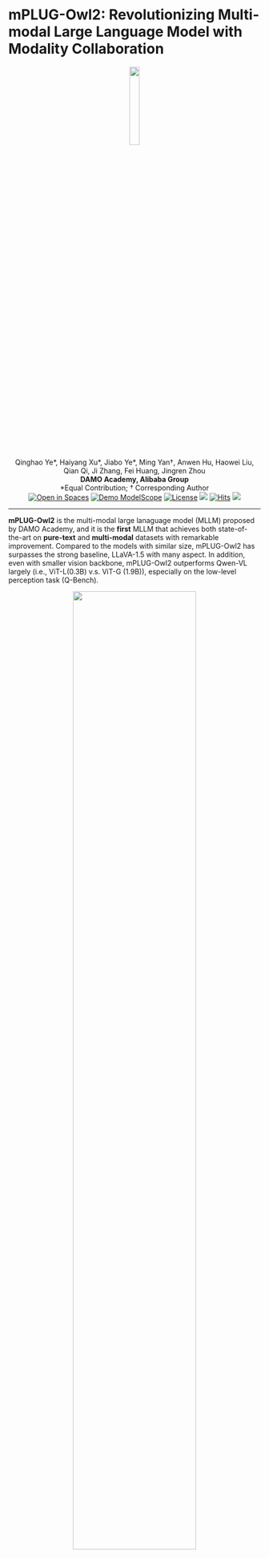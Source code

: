 <div style="display: flex; align-items: center;">
  <h1>mPLUG-Owl2: Revolutionizing Multi-modal Large Language Model with Modality Collaboration</h1>
</div>

<div align="center">
<img src="assets/mplug_owl2_logo.png" width="20%">
</div>

<div align="center">
Qinghao Ye*, Haiyang Xu*, Jiabo Ye*, Ming Yan†, Anwen Hu, Haowei Liu, Qian Qi, Ji Zhang, Fei Huang, Jingren Zhou
</div>
<div align="center">
<strong>DAMO Academy, Alibaba Group</strong>
</div>
<div align="center">
*Equal Contribution; † Corresponding Author
</div>


<div align="center">
    <a href="https://huggingface.co/spaces/MAGAer13/mPLUG-Owl2"><img src="https://huggingface.co/datasets/huggingface/badges/raw/main/open-in-hf-spaces-sm-dark.svg" alt="Open in Spaces"></a>
    <a href="https://modelscope.cn/studios/damo/mPLUG-Owl2/summary"><img src="assets/Demo-ModelScope-brightgreen.svg" alt="Demo ModelScope"></a>
    <a href="https://github.com/X-PLUG/mPLUG-Owl/blob/main/LICENSE"><img src="assets/LICENSE-Apache%20License-blue.svg" alt="License"></a>
    <a href="http://arxiv.org/abs/2311.04257"><img src="assets/Paper-Arxiv-orange.svg" ></a>
    <a href="https://hits.seeyoufarm.com"><img src="https://hits.seeyoufarm.com/api/count/incr/badge.svg?url=https%3A%2F%2Fgithub.com%2FX-PLUG%2FmPLUG-Owl&count_bg=%23E97EBA&title_bg=%23555555&icon=&icon_color=%23E7E7E7&title=visitors&edge_flat=false" alt="Hits"></a>
    <a href="https://twitter.com/qinghao_ye24089"><img src='assets/-twitter-blue.svg'></a>
</div>

---
**mPLUG-Owl2** is the multi-modal large lanaguage model (MLLM) proposed by DAMO Academy, and it is the **first** MLLM that achieves both state-of-the-art on **pure-text** and **multi-modal** datasets with remarkable improvement. Compared to the models with similar size, mPLUG-Owl2 has surpasses the strong baseline, LLaVA-1.5 with many aspect. In addition, even with smaller vision backbone, mPLUG-Owl2 outperforms Qwen-VL largely (i.e., ViT-L(0.3B) v.s. ViT-G (1.9B)), especially on the low-level perception task (Q-Bench).
<div align="center">
<img src="./assets/mplug_owl2_radar.png"  width="70%">
</div>

## News and Updates
* ```2023.11.08``` 🔥🔥🔥 We relaese **mPLUG-Owl2** on both modelscope and Huggingface. The paper will be released soon for more details about the model, including training details and model performance.


## Performance
### General Vision-Language Benchmark Performance
<table>
<thead>
  <tr>
    <th rowspan="3"></th>
    <th rowspan="3">Method</th>
    <th rowspan="3">#Params</th>
    <th colspan="2">Image Caption</th>
    <th colspan="3">General VQA</th>
    <th colspan="3">General VQA (Zero-shot)</th>
  </tr>
  <tr>
    <th rowspan="2">COCO</th>
    <th rowspan="2">Flickr30K (Zero-shot)</th>
    <th rowspan="2">VQAv2</th>
    <th rowspan="2">OKVQA</th>
    <th rowspan="2">GQA</th>
    <th rowspan="2">VizWizQA</th>
    <th rowspan="2">TextVQA</th>
    <th rowspan="2">SciQA (IMG)</th>
  </tr>
  <tr>
  </tr>
</thead>
<tbody>
  <tr>
    <td rowspan="8">Generalists</td>
    <td>BLIP-2</td>
    <td>8.2B</td>
    <td>-</td>
    <td>74.9</td>
    <td>65.0</td>
    <td>45.9</td>
    <td>41.0</td>
    <td>19.6</td>
    <td>42.5</td>
    <td>61.0</td>
  </tr>
  <tr>
    <td>InstructBLIP</td>
    <td>8.2B</td>
    <td>102.2</td>
    <td>82.4</td>
    <td>-</td>
    <td>-</td>
    <td>49.2</td>
    <td>34.5</td>
    <td>50.1*</td>
    <td>60.5</td>
  </tr>
  <tr>
    <td>Unified-IO-XL</td>
    <td>2.9B</td>
    <td>122.3</td>
    <td>-</td>
    <td>77.9</td>
    <td>54.0</td>
    <td>-</td>
    <td>57.4**</td>
    <td>-</td>
    <td>-</td>
  </tr>
  <tr>
    <td>PaLM-E-12B</td>
    <td>12B</td>
    <td>135.0</td>
    <td>-</td>
    <td>76.2</td>
    <td>55.5</td>
    <td>-</td>
    <td>-</td>
    <td>-</td>
    <td>-</td>
  </tr>
  <tr>
    <td>Shikra</td>
    <td>7.2B</td>
    <td>117.5</td>
    <td>73.9</td>
    <td>77.4</td>
    <td>47.2</td>
    <td>-</td>
    <td>-</td>
    <td>-</td>
    <td>-</td>
  </tr>
  <tr>
    <td>LLaVA-1.5</td>
    <td>7.2B</td>
    <td>-</td>
    <td>-</td>
    <td>78.5</td>
    <td>-</td>
    <td><b>62.0</b></td>
    <td>50.0</td>
    <td>46.1/58.2*</td>
    <td>66.8</td>
  </tr>
  <tr>
    <td>Qwen-VL-Chat</td>
    <td>9.6B</td>
    <td>131.9</td>
    <td>81.0</td>
    <td>78.2</td>
    <td>56.6</td>
    <td>57.5</td>
    <td>38.9</td>
    <td>61.5**</td>
    <td>68.2</td>
  </tr>
  <tr>
    <td><b>mPLUG-Owl2</b></td>
    <td><b>8.2B</b></td>
    <td><b>137.3</b></td>
    <td><b>85.1</b></td>
    <td><b>79.4</b></td>
    <td><b>57.7</b></td>
    <td>56.1</td>
    <td><b>54.5</b></td>
    <td><b>54.3/58.2*</b></td>
    <td><b>68.7</b></td>
  </tr>
</tbody>
</table>

- `*` stands for using OCR pipeline input
- `**` denotes the model has trained on the dataset instead of zero-shot setting.
- For zero-shot image captioning, **mPLUG-Owl2** achieves the **SOTA** on Flickr30K.
- For general VQA, **mPLUG-Owl2** achieves the **SOTA** under the same generalist LVLM scale settings. Especially, **without OCR pipeline input and fine-tuning** on TextVQA, mPLUG-Owl2 has achieves remarkable performance and surpasses LLaVA-1.5 by **8.2** point.



### MLLM Benchmark (Zero-shot)
<table>
<thead>
  <tr>
    <th>Method</th>
    <th>Vision Encoder</th>
    <th>Language Model</th>
    <th>MME</th>
    <th>MMBench</th>
    <th>MM-Vet</th>
    <th>SEED-Bench</th>
    <th>Q-Bench</th>
  </tr>
</thead>
<tbody>
  <tr>
    <td>BLIP-2</td>
    <td>ViT-g (1.3B)</td>
    <td>Vicuna (7B)</td>
    <td>1293.84</td>
    <td>-</td>
    <td>22.4</td>
    <td>46.4</td>
    <td>-</td>
  </tr>
  <tr>
    <td>MiniGPT-4</td>
    <td>ViT-g (1.3B)</td>
    <td>Vicuna (7B)</td>
    <td>581.67</td>
    <td>23.0</td>
    <td>22.1</td>
    <td>42.8</td>
    <td>-</td>
  </tr>
  <tr>
    <td>LLaVA</td>
    <td>ViT-L (0.3B)</td>
    <td>Vicuna (7B)</td>
    <td>502.82</td>
    <td>36.2</td>
    <td>28.1</td>
    <td>33.5</td>
    <td>54.7</td>
  </tr>
  <tr>
    <td>mPLUG-Owl</td>
    <td>ViT-L (0.3B)</td>
    <td>LLaMA (7B)</td>
    <td>967.34</td>
    <td>46.6</td>
    <td>-</td>
    <td>34.0</td>
    <td>58.9</td>
  </tr>
  <tr>
    <td>InstructBLIP</td>
    <td>ViT-g (1.3B)</td>
    <td>Vicuna (7B)</td>
    <td>1212.82</td>
    <td>36.0</td>
    <td>26.2</td>
    <td>53.4</td>
    <td>55.8</td>
  </tr>
  <tr>
    <td>LLaMA-Adapter-v2</td>
    <td>ViT-L (0.3B)</td>
    <td>LLaMA (7B)</td>
    <td>1328.40</td>
    <td>39.5</td>
    <td>31.4</td>
    <td>32.7</td>
    <td>58.1</td>
  </tr>
  <tr>
    <td>Otter</td>
    <td>ViT-L (0.3B)</td>
    <td>LLaMA (7B)</td>
    <td>1292.26</td>
    <td>48.3</td>
    <td>24.6</td>
    <td>32.9</td>
    <td>47.2</td>
  </tr>
  <tr>
    <td>Qwen-VL-Chat</td>
    <td>ViT-G (1.9B)</td>
    <td>Qwen (7B)</td>
    <td>1487.58</td>
    <td>60.6</td>
    <td>-</td>
    <td>58.2</td>
    <td>61.6</td>
  </tr>
  <tr>
    <td>LLaVA-1.5</td>
    <td>ViT-L (0.3B)</td>
    <td>Vicuna (7B)</td>
    <td><b>1510.70</b></td>
    <td>64.3</td>
    <td>30.5</td>
    <td><b>58.6</b></td>
    <td>60.7</td>
  </tr>
  <tr>
    <td><b>mPLUG-Owl2</b></td>
    <td><b>ViT-L (0.3B)</b></td>
    <td><b>LLaMA (7B)</b></td>
    <td>1450.19</td>
    <td><b>64.5</b></td>
    <td><b>36.2</b></td>
    <td>57.8</td>
    <td><b>62.9</b></td>
  </tr>
</tbody>
</table>

### Text Benchmarks
<table>
<thead>
  <tr>
    <th>Method</th>
    <th>MMLU</th>
    <th>BBH</th>
    <th>AGIEval</th>
    <th>ARC-c</th>
    <th>ARC-e</th>
  </tr>
</thead>
<tbody>
  <tr>
    <td>LLaMA-2</td>
    <td>46.8</td>
    <td>38.2</td>
    <td>21.8</td>
    <td>40.3</td>
    <td>56.1</td>
  </tr>
  <tr>
    <td>WizardLM</td>
    <td>38.1</td>
    <td>34.7</td>
    <td>23.2</td>
    <td>47.5</td>
    <td>59.6</td>
  </tr>
  <tr>
    <td>LLaMA-2-Chat</td>
    <td>46.2</td>
    <td>35.6</td>
    <td>28.5</td>
    <td>54.9</td>
    <td>71.6</td>
  </tr>
  <tr>
    <td>Vicuna-v1.5</td>
    <td>51.1</td>
    <td>41.2</td>
    <td>21.2</td>
    <td>56.6</td>
    <td>72.8</td>
  </tr>
  <tr>
    <td><b>mPLUG-Owl2</b></td>
    <td><b>53.4</b></td>
    <td><b>45.0</b></td>
    <td><b>32.7</b></td>
    <td><b>65.8</b></td>
    <td><b>79.9</b></td>
  </tr>
</tbody>
</table>

## Checkpoints
### Huggingface Model Hub
|Model|Phase|Download link|
|-|-|-|
|mPLUG-Owl2 | Pre-training|-|
|mPLUG-Owl2 |Instruction tuning|[Download link](https://huggingface.co/MAGAer13/mplug-owl2-llama2-7b)|

### Modelscope Model Hub
|Model|Phase|Download link|
|-|-|-|
|mPLUG-Owl2 | Pre-training|-|
|mPLUG-Owl2 | Instruction tuning|[Download link](https://www.modelscope.cn/models/damo/mPLUG-Owl2)|

*Note:* There might be some variation of the performance due to the conversion of the checkpoint. We do our model's training on [Megatron framework](https://github.com/NVIDIA/Megatron-LM/) with Model Parallism (MP=2) by parallalizing vision transformer, visual abstractor, and LLM, which is more efficient than using DeepSpeed Zero-3.

## Usage
### Install
1. Clone this repository and navigate to mPLUG-Owl2 folder
```bash
git clone https://github.com/X-PLUG/mPLUG-Owl.git
cd mPLUG-Owl/mPLUG-Owl2
```

2. Install Package
```Shell
conda create -n mplug_owl2 python=3.10 -y
conda activate mplug_owl2
pip install --upgrade pip
pip install -e .
```

3. Install additional packages for training cases
```
pip install -e ".[train]"
pip install flash-attn --no-build-isolation
```

### Quick Start Code
```python
import torch
from PIL import Image
from transformers import TextStreamer

from mplug_owl2.constants import IMAGE_TOKEN_INDEX, DEFAULT_IMAGE_TOKEN
from mplug_owl2.conversation import conv_templates, SeparatorStyle
from mplug_owl2.model.builder import load_pretrained_model
from mplug_owl2.mm_utils import process_images, tokenizer_image_token, get_model_name_from_path, KeywordsStoppingCriteria

image_file = '' # Image Path
model_path = 'MAGAer13/mplug-owl2-llama2-7b'
query = "Describe the image."

model_name = get_model_name_from_path(model_path)
tokenizer, model, image_processor, context_len = load_pretrained_model(model_path, None, model_name, load_8bit=False, load_4bit=False, device="cuda")

conv = conv_templates["mplug_owl2"].copy()
roles = conv.roles

image = Image.open(image_file).convert('RGB')
max_edge = max(image.size) # We recommand you to resize to squared image for BEST performance.
image = image.resize((max_edge, max_edge))

image_tensor = process_images([image], image_processor)
image_tensor = image_tensor.to(model.device, dtype=torch.float16)

inp = DEFAULT_IMAGE_TOKEN + query
conv.append_message(conv.roles[0], inp)
conv.append_message(conv.roles[1], None)
prompt = conv.get_prompt()

input_ids = tokenizer_image_token(prompt, tokenizer, IMAGE_TOKEN_INDEX, return_tensors='pt').unsqueeze(0).to(model.device)
stop_str = conv.sep2
keywords = [stop_str]
stopping_criteria = KeywordsStoppingCriteria(keywords, tokenizer, input_ids)
streamer = TextStreamer(tokenizer, skip_prompt=True, skip_special_tokens=True)

temperature = 0.7
max_new_tokens = 512

with torch.inference_mode():
    output_ids = model.generate(
        input_ids,
        images=image_tensor,
        do_sample=True,
        temperature=temperature,
        max_new_tokens=max_new_tokens,
        streamer=streamer,
        use_cache=True,
        stopping_criteria=[stopping_criteria])

outputs = tokenizer.decode(output_ids[0, input_ids.shape[1]:]).strip()
print(outputs)
```
### Gradio Web UI Setup Guide
To utilize the Gradio demo locally, follow the instructions below. If you need to compare different checkpoints with multiple model workers, remember that you only need to initiate the controller and the web server **once**.

#### How to Launch a Controller
Use the following command to start a controller:
```Shell
python -m mplug_owl2.serve.controller --host 0.0.0.0 --port 10000
```

#### How to Launch a Gradio Web Server
The next step is to launch a gradio web server using the command below:
```Shell
python -m mplug_owl2.serve.gradio_web_server --controller http://localhost:10000 --model-list-mode reload
```
This command launches the Gradio web interface. You can access the web interface using the URL displayed on your screen. Note that there will be no models listed initially, as we have not launched any model workers. The list will update automatically when a model worker is launched.

#### How to Launch a Model Worker

A model worker performs the inference on the GPU. To launch it, use the following command:

```Shell
python -m mplug_owl2.serve.model_worker --host 0.0.0.0 --controller http://localhost:10000 --port 40000 --worker http://localhost:40000 --model-path MAGAer13/mplug-owl2-llama2-7b
```
Wait until the model loading process is complete and the message "Uvicorn running on ..." appears. Refresh your Gradio web UI to see the newly launched model in the model list.

You can launch multiple workers to compare different model checkpoints within the same Gradio interface. Keep the `--controller` identical, but change the `--port` and `--worker` to different port numbers for each worker.

If you are using an Apple device with an M1 or M2 chip, you can specify the mps device by using the `--device` flag: `--device mps`.

#### How to Use Quantized Inference (4-Bit & 8-Bit)

To reduce the GPU memory footprint, you can run the inference with quantized bits (4-bit or 8-bit) by simply appending `--load-4bit` or `--load-8bit` to the **model worker** command. Here is an example of running with 4-bit quantization 

```Shell
python -m mplug_owl2.serve.model_worker --host 0.0.0.0 --controller http://localhost:10000 --port 40000 --worker http://localhost:40000 --model-path MAGAer13/mplug-owl2-llama2-7b --load-4bit
```

#### How to Launch a Model Worker with Unmerged LoRA Weights
You can launch the model worker with unmerged LoRA weights to save disk space. Here is an example:

```Shell
python -m mplug_owl2.serve.model_worker --host 0.0.0.0 --controller http://localhost:10000 --port 40000 --worker http://localhost:40000 --model-path MAGAer13/mplug-owl2-llama2-7b-lora-sft --model-base MAGAer13/mplug-owl2-llama2-7b
```

### What if I want to run demo just local?
You can use our modified `local_serve` demo, to start the demo using one-line as follows:
```Shell
python -m mplug_owl2.local_serve.local_web_server \
    --model-path MAGAer13/mplug-owl2-llama2-7b \
    --port 56789
```
You also can append `--load-4bit` or `--load-8bit` to the command if you would like to launch the demo in 4-bit or 8bit.

### CLI Inference Guide

You can chat about images using mPLUG-Owl without the Gradio interface. It also supports multiple GPUs, and 4-bit and 8-bit quantized inference. Here is an example command:

```Shell
python -m mplug_owl2.serve.cli \
    --model-path MAGAer13/mplug-owl2-llama2-7b \
    --image-file "mplug_owl2/serve/examples/extreme_ironing.jpg" \
    --load-4bit
```


## Training

Taking finetuning on LLAVA dataset as an example.

### Prepare Training Data
Please refer to [LLaVA](https://github.com/haotian-liu/LLaVA) for data preparation. Note that we do not use `<image>` as the token for image, since it would conflict with some code tags, instead we use `<|image|>` for avoiding such conflict. Besides, we also add the formatting prompt used in LLaVA-1.5 for VQA types data and Multiple Choice data as illustrated follows:
```python
question = "What's the weather like today?"
# VQA like
prompt = f"<|image|>{question}\nAnswer the question using a single word or phrase."

# Multiple Choice like
options = "A. OPTION 1\nB. OPTION 2\nC. OPTION 3"
prompt = f"<|image|>{question}\n{options}\nAnswer with the option’s letter from the given choices directly."
```

### Prepare model checkpoint

You follow the training checkpointing presented above.

### Training scripts

Training script with DeepSpeed ZeRO-3: ```scripts/finetune.sh```.

If you are do not have enough GPU memory:

- Use LoRA: ```scripts/finetune_lora.sh```. Make sure `per_device_train_batch_size*gradient_accumulation_steps` is the same as the provided script for best reproducibility.
- Replace `zero3.json` with `zero3_offload.json` which offloads some parameters to CPU RAM. This slows down the training speed.

New options to note:

- `--freeze_vision_model True`: We freeze the vision transformer by default. If you want training the vision transformer, this option should be set ```False```.
- `--tune_visual_abstractor True`: We training the visual abstractor by default. If you want freeze the abstractor, this option should be set ```False```.

## Evaluation
See Evaluation Instruction [Here](mplug_owl2/evaluate/EVALUATION.md).

## Citation

If you find mPLUG-Owl2 useful for your research and applications, please cite using this BibTeX:
```bibtex
@misc{ye2023mplugowl2,
      title={mPLUG-Owl2: Revolutionizing Multi-modal Large Language Model with Modality Collaboration}, 
      author={Qinghao Ye and Haiyang Xu and Jiabo Ye and Ming Yan and Anwen Hu and Haowei Liu and Qi Qian and Ji Zhang and Fei Huang and Jingren Zhou},
      year={2023},
      eprint={2311.04257},
      archivePrefix={arXiv},
      primaryClass={cs.CL}
}

@misc{ye2023mplugowl,
      title={mPLUG-Owl: Modularization Empowers Large Language Models with Multimodality}, 
      author={Qinghao Ye and Haiyang Xu and Guohai Xu and Jiabo Ye and Ming Yan and Yiyang Zhou and Junyang Wang and Anwen Hu and Pengcheng Shi and Yaya Shi and Chaoya Jiang and Chenliang Li and Yuanhong Xu and Hehong Chen and Junfeng Tian and Qi Qian and Ji Zhang and Fei Huang},
      year={2023},
      eprint={2304.14178},
      archivePrefix={arXiv},
      primaryClass={cs.CL}
}
```

## Acknowledgement

- [LLaVA](https://github.com/haotian-liu/LLaVA): the codebase we built upon. Thanks for the authors of LLaVA for providing the framework.


## Related Projects

* [LLaMA](https://github.com/facebookresearch/llama). A open-source collection of state-of-the-art large pre-trained language models.
* [LLaVA](https://github.com/haotian-liu/LLaVA). A visual instruction tuned vision language model which achieves GPT4 level capabilities.
* [mPLUG](https://github.com/alibaba/AliceMind/tree/main/mPLUG). A vision-language foundation model for both cross-modal understanding and generation.
* [mPLUG-2](https://github.com/alibaba/AliceMind). A multimodal model with a modular design, which inspired our project.
